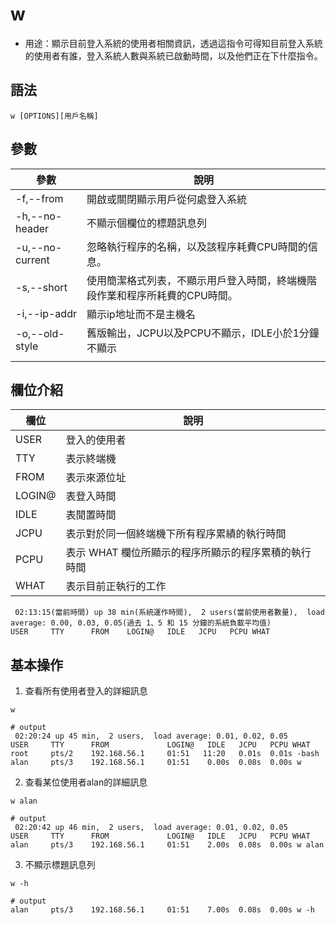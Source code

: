 # w

- 用途：顯示目前登入系統的使用者相關資訊，透過這指令可得知目前登入系統的使用者有誰，登入系統人數與系統已啟動時間，以及他們正在下什麼指令。

## 語法

```shell
w [OPTIONS][用戶名稱]
```

## 參數

| 參數            | 說明                                                                        |
| --------------- | --------------------------------------------------------------------------- |
| -f,--from       | 開啟或關閉顯示用戶從何處登入系統                                            |
| -h,--no-header  | 不顯示個欄位的標題訊息列                                                    |
| -u,--no-current | 忽略執行程序的名稱，以及該程序耗費CPU時間的信息。                           |
| -s,--short      | 使用簡潔格式列表，不顯示用戶登入時間，終端機階段作業和程序所耗費的CPU時間。 |
| -i,--ip-addr    | 顯示ip地址而不是主機名                                                      |
| -o,--old-style  | 舊版輸出，JCPU以及PCPU不顯示，IDLE小於1分鐘不顯示                           |
|                 |                                                                             |

## 欄位介紹

| 欄位   | 說明                                                 |
| ------ | ---------------------------------------------------- |
| USER   | 登入的使用者                                         |
| TTY    | 表示終端機                                           |
| FROM   | 表示來源位址                                         |
| LOGIN@ | 表登入時間                                           |
| IDLE   | 表閒置時間                                           |
| JCPU   | 表示對於同一個終端機下所有程序累績的執行時間         |
| PCPU   | 表示 WHAT 欄位所顯示的程序所顯示的程序累積的執行時間 |
| WHAT   | 表示目前正執行的工作                                 |

```shell
 02:13:15(當前時間) up 38 min(系統運作時間),  2 users(當前使用者數量),  load average: 0.00, 0.03, 0.05(過去 1、5 和 15 分鐘的系統負載平均值)
USER     TTY      FROM    LOGIN@   IDLE   JCPU   PCPU WHAT
```
## 基本操作
1. 查看所有使用者登入的詳細訊息
```shell
w

# output
 02:20:24 up 45 min,  2 users,  load average: 0.01, 0.02, 0.05
USER     TTY      FROM             LOGIN@   IDLE   JCPU   PCPU WHAT
root     pts/2    192.168.56.1     01:51   11:20   0.01s  0.01s -bash
alan     pts/3    192.168.56.1     01:51    0.00s  0.08s  0.00s w
```

2. 查看某位使用者alan的詳細訊息
```shell
w alan

# output
 02:20:42 up 46 min,  2 users,  load average: 0.01, 0.02, 0.05
USER     TTY      FROM             LOGIN@   IDLE   JCPU   PCPU WHAT
alan     pts/3    192.168.56.1     01:51    2.00s  0.08s  0.00s w alan
```
3. 不顯示標題訊息列
```shell
w -h

# output
alan     pts/3    192.168.56.1     01:51    7.00s  0.08s  0.00s w -h
```

